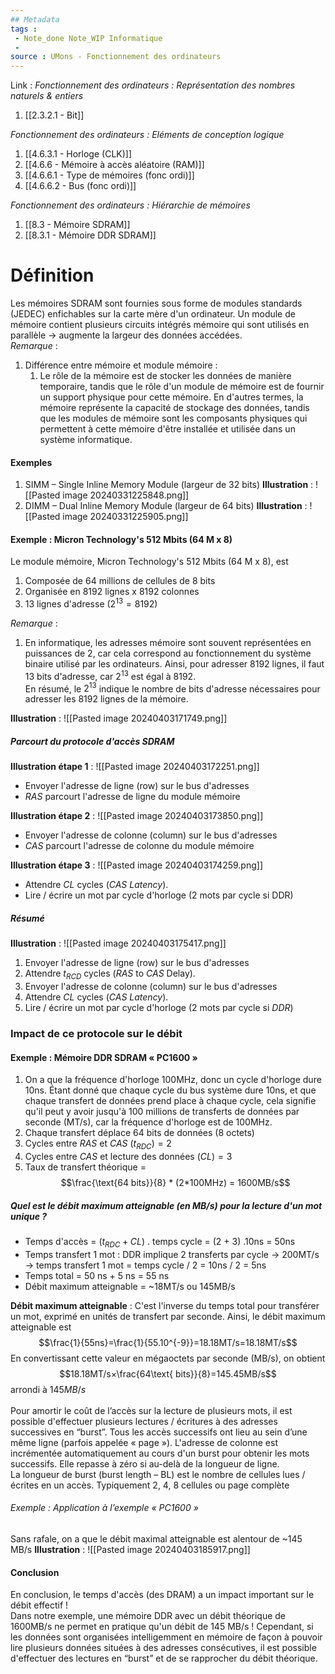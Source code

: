 ```yaml
---
## Metadata
tags : 
 - Note_done Note_WIP Informatique
 - 
source : UMons - Fonctionnement des ordinateurs
---
```


Link :
_Fonctionnement des ordinateurs : Représentation des nombres naturels & entiers_
1. [[2.3.2.1 - Bit]]

_Fonctionnement des ordinateurs : Eléments de conception logique_
1. [[4.6.3.1 - Horloge (CLK)]]
1. [[4.6.6 - Mémoire à accès aléatoire (RAM)]]
2. [[4.6.6.1 - Type de mémoires (fonc ordi)]]
3. [[4.6.6.2 - Bus (fonc ordi)]]

_Fonctionnement des ordinateurs : Hiérarchie de mémoires_
1. [[8.3 - Mémoire SDRAM]]
2. [[8.3.1 - Mémoire DDR SDRAM]]

# Définition
Les mémoires SDRAM sont fournies sous forme de modules standards (JEDEC) enfichables sur la carte mère d'un ordinateur. Un module de mémoire contient plusieurs circuits intégrés mémoire qui sont utilisés en parallèle → augmente la largeur des données accédées. 
\
_Remarque_ :
1. Différence entre mémoire et module mémoire :
	1. Le rôle de la mémoire est de stocker les données de manière temporaire, tandis que le rôle d'un module de mémoire est de fournir un support physique pour cette mémoire. En d'autres termes, la mémoire représente la capacité de stockage des données, tandis que les modules de mémoire sont les composants physiques qui permettent à cette mémoire d'être installée et utilisée dans un système informatique.
#### Exemples 
1. SIMM – Single Inline Memory Module (largeur de 32 bits) 
**Illustration** : ![[Pasted image 20240331225848.png]]
1. DIMM – Dual Inline Memory Module (largeur de 64 bits)
**Illustration** : ![[Pasted image 20240331225905.png]]
#### Exemple : Micron Technology's 512 Mbits (64 M x 8)
Le module mémoire, Micron Technology's 512 Mbits (64 M x 8), est 
1. Composée de 64 millions de cellules de 8 bits 
2. Organisée en 8192 lignes x 8192 colonnes 
3. 13 lignes d'adresse $(2^{13} = 8192)$ 

_Remarque_ :
1. En informatique, les adresses mémoire sont souvent représentées en puissances de 2, car cela correspond au fonctionnement du système binaire utilisé par les ordinateurs. Ainsi, pour adresser 8192 lignes, il faut 13 bits d'adresse, car $2^{13}$ est égal à 8192.
\
En résumé, le $2^{13}$ indique le nombre de bits d'adresse nécessaires pour adresser les 8192 lignes de la mémoire.

**Illustration** : ![[Pasted image 20240403171749.png]]
##### Parcourt du protocole d'accès SDRAM 
**Illustration étape 1** : ![[Pasted image 20240403172251.png]]
- Envoyer l'adresse de ligne (row) sur le bus d'adresses
- _RAS_ parcourt l'adresse de ligne du module mémoire

**Illustration étape 2** : ![[Pasted image 20240403173850.png]]
- Envoyer l'adresse de colonne (column) sur le bus d'adresses
- _CAS_ parcourt l'adresse de colonne du module mémoire

**Illustration étape 3** : ![[Pasted image 20240403174259.png]]
- Attendre _CL_ cycles (_CAS Latency_). 
- Lire / écrire un mot par cycle d'horloge (2 mots par cycle si DDR)

##### Résumé
**Illustration** : ![[Pasted image 20240403175417.png]]
1) Envoyer l'adresse de ligne (row) sur le bus d'adresses 
2) Attendre $t_{RCD}$ cycles ($RAS$ to $CAS$ Delay). 
3) Envoyer l'adresse de colonne (column) sur le bus d'adresses 
4) Attendre $CL$ cycles ($CAS\ Latency$). 
5) Lire / écrire un mot par cycle d'horloge (2 mots par cycle si $DDR$)

### Impact de ce protocole sur le débit
#### Exemple : Mémoire DDR SDRAM « PC1600 »
1. On a que la fréquence d'horloge 100MHz, donc un cycle d'horloge dure 10ns. Étant donné que chaque cycle du bus système dure 10ns, et que chaque transfert de données prend place à chaque cycle, cela signifie qu'il peut y avoir jusqu'à 100 millions de transferts de données par seconde (MT/s), car la fréquence d'horloge est de 100MHz.
2.  Chaque transfert déplace 64 bits de données (8 octets)
3. Cycles entre $RAS$ et $CAS\ (t_{RDC}) = 2$
4. Cycles entre $CAS$ et lecture des données $(CL) = 3$
5. Taux de transfert théorique = $$\frac{\text{64 bits}}{8} * (2*100MHz) = 1600MB/s$$

##### Quel est le débit maximum atteignable (en MB/s) pour la lecture d'un mot unique ?
- Temps d'accès = ($t_{RDC} + CL$) . temps cycle = (2 + 3) .10ns = 50ns 
- Temps transfert 1 mot : DDR implique 2 transferts par cycle → 200MT/s → temps transfert 1 mot = temps cycle / 2 = 10ns / 2 = 5ns 
- Temps total = 50 ns + 5 ns = 55 ns 
- Débit maximum atteignable = ~18MT/s ou 145MB/s

**Débit maximum atteignable** : C'est l'inverse du temps total pour transférer un mot, exprimé en unités de transfert par seconde. Ainsi, le débit maximum atteignable est $$\frac{1}{55ns}=\frac{1}{55.10^{-9}}=18.18MT/s​=18.18MT/s$$ En convertissant cette valeur en mégaoctets par seconde ($\text{MB/s}$), on obtient $$18.18MT/s×\frac{64\text{ bits}}{8}=145.45MB/s$$ arrondi à $145MB/s$
\
\
Pour amortir le coût de l’accès sur la lecture de plusieurs mots, il est possible d'effectuer plusieurs lectures / écritures à des adresses successives en “burst”. 
Tous les accès successifs ont lieu au sein d’une même ligne (parfois appelée « page »). L'adresse de colonne est incrémentée automatiquement au cours d'un burst pour obtenir les mots successifs. Elle repasse à zéro si au-delà de la longueur de ligne. 
\
La longueur de burst (burst length – BL) est le nombre de cellules lues / écrites en un accès. Typiquement 2, 4, 8 cellules ou page complète
###### Exemple : Application à l’exemple « PC1600 »
Sans rafale, on a que le débit maximal atteignable est alentour de ~145 MB/s
**Illustration** : ![[Pasted image 20240403185917.png]]
#### Conclusion
En conclusion, le temps d'accès (des DRAM) a un impact important sur le débit effectif ! 
\
Dans notre exemple, une mémoire DDR avec un débit théorique de 1600MB/s ne permet en pratique qu'un débit de 145 MB/s ! Cependant, si les données sont organisées intelligemment en mémoire de façon à pouvoir lire plusieurs données situées à des adresses consécutives, il est possible d'effectuer des lectures en “burst” et de se rapprocher du débit théorique.
